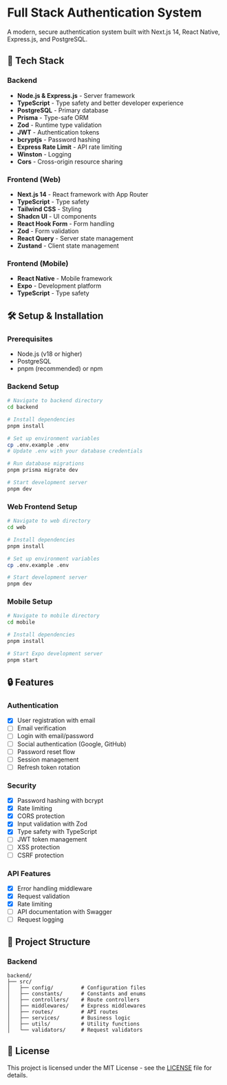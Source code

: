 # Full Stack Authentication System

A modern, secure authentication system built with Next.js 14, React Native, Express.js, and PostgreSQL.

## 🚀 Tech Stack

### Backend
- **Node.js & Express.js** - Server framework
- **TypeScript** - Type safety and better developer experience
- **PostgreSQL** - Primary database
- **Prisma** - Type-safe ORM
- **Zod** - Runtime type validation
- **JWT** - Authentication tokens
- **bcryptjs** - Password hashing
- **Express Rate Limit** - API rate limiting
- **Winston** - Logging
- **Cors** - Cross-origin resource sharing

### Frontend (Web)
- **Next.js 14** - React framework with App Router
- **TypeScript** - Type safety
- **Tailwind CSS** - Styling
- **Shadcn UI** - UI components
- **React Hook Form** - Form handling
- **Zod** - Form validation
- **React Query** - Server state management
- **Zustand** - Client state management

### Frontend (Mobile)
- **React Native** - Mobile framework
- **Expo** - Development platform
- **TypeScript** - Type safety

## 🛠️ Setup & Installation

### Prerequisites
- Node.js (v18 or higher)
- PostgreSQL
- pnpm (recommended) or npm

### Backend Setup
```bash
# Navigate to backend directory
cd backend

# Install dependencies
pnpm install

# Set up environment variables
cp .env.example .env
# Update .env with your database credentials

# Run database migrations
pnpm prisma migrate dev

# Start development server
pnpm dev
```

### Web Frontend Setup
```bash
# Navigate to web directory
cd web

# Install dependencies
pnpm install

# Set up environment variables
cp .env.example .env

# Start development server
pnpm dev
```

### Mobile Setup
```bash
# Navigate to mobile directory
cd mobile

# Install dependencies
pnpm install

# Start Expo development server
pnpm start
```

## 🔒 Features

### Authentication
- [x] User registration with email
- [ ] Email verification
- [ ] Login with email/password
- [ ] Social authentication (Google, GitHub)
- [ ] Password reset flow
- [ ] Session management
- [ ] Refresh token rotation

### Security
- [x] Password hashing with bcrypt
- [x] Rate limiting
- [x] CORS protection
- [x] Input validation with Zod
- [x] Type safety with TypeScript
- [ ] JWT token management
- [ ] XSS protection
- [ ] CSRF protection

### API Features
- [x] Error handling middleware
- [x] Request validation
- [x] Rate limiting
- [ ] API documentation with Swagger
- [ ] Request logging

## 📁 Project Structure

### Backend
```
backend/
├── src/
│   ├── config/         # Configuration files
│   ├── constants/      # Constants and enums
│   ├── controllers/    # Route controllers
│   ├── middlewares/    # Express middlewares
│   ├── routes/         # API routes
│   ├── services/       # Business logic
│   ├── utils/          # Utility functions
│   └── validators/     # Request validators
```

## 📄 License

This project is licensed under the MIT License - see the [LICENSE](LICENSE) file for details. 